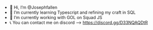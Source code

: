 - 👋 Hi, I’m @Josephfallen
- 🌱 I’m currently learning Typescript and refining my craft in SQL
- 💼 I’m currently working with GOL on Squad JS 
- 📞 You can contact me on discord --> https://discord.gg/D33NQAQDtR

<!---
Josephfallen/Josephfallen is a ✨ special ✨ repository because its `README.md` (this file) appears on your GitHub profile.
You can click the Preview link to take a look at your changes.
--->
